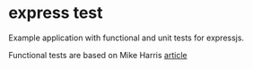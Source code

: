 # express test

Example application with functional and unit tests for expressjs.

Functional tests are based on Mike Harris [article](http://comp-phil.blogspot.com/2014/02/setting-up-continuous-testing-with.html)